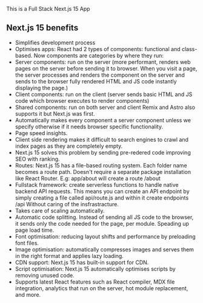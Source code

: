 This is a Full Stack Next.js 15 App


## Next.js 15 benefits
- Simplifies development process
- Optimises apps:
React had 2 types of components: functional and class-based.
Now components are categories by where they run:
- Server components: run on the server (more performant, renders web pages on the server before sending it to browser.
When you visit a page, the server processes and renders the component on the server and sends to the browser fully rendered HTML and JS code instantly displaying the page.)
- Client components: run on the client (server sends basic HTML and JS code which browser executes to render components)
- Shared components: run on both server and client
Remix and Astro also supports it but Next.js was first.
- Automatically makes every component a server component unless we specify otherwise if it needs browser specific functionality.
- Page speed insights.
- Client side rendering makes it difficult to search engines to crawl and index pages as they are completely empty.
- Next.js 15 solves this problem by sending pre-redered code improving SEO with ranking.
- Routes: Next.js 15 has a file-based routing system. Each folder name becomes a route path.
  Doesn't require a separate package installation like React Router.
  E.g: app/about will create a route /about
- Fullstack framework: create serverless functions to handle native backend API requests.
This means you can create an API endpoint by simply creating a file called api/route.js and within it create endpoints /api
Without caring of the insfrastracture.
- Takes care of scaling automatically.
- Automatic code splitting. Instead of sending all JS code to the browser, it sends only the code needed for the page, per module.
Speading up page load time.
- Font optimisation: reducing layout shifts and performance by preloading font files.
- Image optimisation: automatically compresses images and serves them in the right format and applies lazy loading.
- CDN support: Next.js 15 has built-in support for CDN.
- Script optimisation: Next.js 15 automatically optimises scripts by removing unused code.
- Supports latest React features such as React compiler, MDX file integration, analytics that run on the server, hot module replacement, and more.
